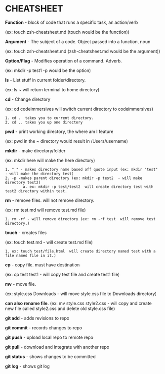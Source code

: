 # CHEATSHEET

**Function** - block of code that runs a specific task, an action/verb 

(ex: touch zsh-cheatsheet.md (touch would be the function))

**Argument** - The subject of a code. Object passed into a function, noun 

(ex: touch zsh-cheatsheet.md (zsh-cheatsheet.md would be the argument))

**Option/Flag** - Modifies operation of a command. Adverb. 

(ex: mkdir -p test1  -p would be the option) 

**ls** - List stuff in current folder/directory. 

(ex: ls ~ will return terminal to home directory)

**cd** - Change directory 

(ex: cd codeimmersives will switch current directory to codeimmersives)
    
    1. cd .  takes you to current directory.
    2. cd .. takes you up one directory

**pwd** - print working directory, the where am I feature 

(ex: pwd in the ~ directory would result in /Users/username)

**mkdir** - make directory/folder 

(ex: mkdir here will make the here directory)
    
    1. " " - makes directory name based off quote input (ex: mkdir "test" - will make the directory test)
    2. -p -makes parent directory (ex: mkdir -p test2  - will make directory test2)
            a. ex: mkdir -p test/test2  will create directory test with test2 directory within test. 

 **rm** - remove files. will not remove directory. 
 
 (ex: rm test.md will remove test.md file)
    
    1. rm -rf - will remove directory (ex: rm -rf test  will remove test directory.)

**touch** - creates files 

(ex: touch test.md - will create test.md file) 
    
    1. ex: touch test/file.html  will create directory named test with a file named file in it.)

**cp** - copy file. must have destination 

(ex: cp test test1  - will copy test file and create test1 file)

**mv** - move file. 

(ex: style.css Downloads - will move style.css file to Downloads directory) 

**can also rename file.** (ex: mv style.css style2.css - will copy and create new file called style2.css and delete old style.css file)

**git add** - adds revisions to repo

**git commit** - records changes to repo

**git push** - upload local repo to remote repo

**git pull** - download and integrate with another repo

**git status** - shows changes to be committed

**git log** - shows git log